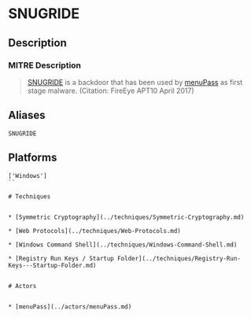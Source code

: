 
# SNUGRIDE

## Description

### MITRE Description

> [SNUGRIDE](https://attack.mitre.org/software/S0159) is a backdoor that has been used by [menuPass](https://attack.mitre.org/groups/G0045) as first stage malware. (Citation: FireEye APT10 April 2017)

## Aliases

```
SNUGRIDE
```

## Platforms

```
['Windows']
``

# Techniques


* [Symmetric Cryptography](../techniques/Symmetric-Cryptography.md)

* [Web Protocols](../techniques/Web-Protocols.md)
    
* [Windows Command Shell](../techniques/Windows-Command-Shell.md)
    
* [Registry Run Keys / Startup Folder](../techniques/Registry-Run-Keys---Startup-Folder.md)
    

# Actors


* [menuPass](../actors/menuPass.md)

